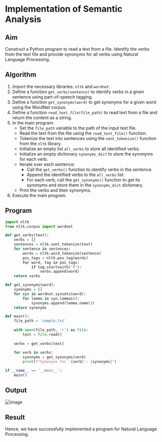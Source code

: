# Implementation of Semantic Analysis

## Aim
Construct a Python program to read a text from a file. Identify the verbs from the text file and provide synonyms for all verbs using Natural Language Processing.

## Algorithm
1. Import the necessary libraries: `nltk` and `wordnet`.
2. Define a function `get_verbs(sentence)` to identify verbs in a given sentence using part-of-speech tagging.
3. Define a function `get_synonyms(word)` to get synonyms for a given word using the WordNet corpus.
4. Define a function `read_text_file(file_path)` to read text from a file and return the content as a string.
5. In the main program:
   - Set the `file_path` variable to the path of the input text file.
   - Read the text from the file using the `read_text_file()` function.
   - Tokenize the text into sentences using the `sent_tokenize()` function from the `nltk` library.
   - Initialize an empty list `all_verbs` to store all identified verbs.
   - Initialize an empty dictionary `synonyms_dict` to store the synonyms for each verb.
   - Iterate over each sentence:
     - Call the `get_verbs()` function to identify verbs in the sentence.
     - Append the identified verbs to the `all_verbs` list.
     - For each verb, call the `get_synonyms()` function to get its synonyms and store them in the `synonyms_dict` dictionary.
   - Print the verbs and their synonyms.
6. Execute the main program.

## Program
```python
import nltk
from nltk.corpus import wordnet

def get_verbs(text):
    verbs = []
    sentences = nltk.sent_tokenize(text)
    for sentence in sentences:
        words = nltk.word_tokenize(sentence)
        pos_tags = nltk.pos_tag(words)
        for word, tag in pos_tags:
            if tag.startswith('V'):
                verbs.append(word)
    return verbs

def get_synonyms(word):
    synonyms = []
    for syn in wordnet.synsets(word):
        for lemma in syn.lemmas():
            synonyms.append(lemma.name())
    return synonyms

def main():
    file_path = 'sample.txt'
    
    with open(file_path, 'r') as file:
        text = file.read()
        
    verbs = get_verbs(text)
    
    for verb in verbs:
        synonyms = get_synonyms(verb)
        print(f"Synonyms for '{verb}': {synonyms}")

if __name__ == '__main__':
    main()

```
## Output

![image](https://github.com/Sugan2002/Experiment-6---Implementation-of-Semantic-Analysis/assets/77089743/f4fe8914-9378-440d-85ef-a206a7be7424)


## Result
Hence, we have successfully implemented a program for Natural Language Processing.
